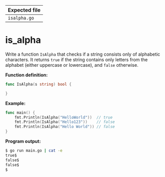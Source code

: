 | Expected file   |
| --------------- |
| `isalpha.go`    |

# is_alpha


Write a function `IsAlpha` that checks if a string consists only of alphabetic characters. It returns `true` if the string contains only letters from the alphabet (either uppercase or lowercase), and `false` otherwise.

**Function definition:**

```go
func IsAlpha(s string) bool {

}
```

**Example:**

```go
func main() {
    fmt.Println(IsAlpha("HelloWorld"))  // true
    fmt.Println(IsAlpha("Hello123"))    // false
    fmt.Println(IsAlpha("Hello World")) // false
}
```

**Program output:**

```sh
$ go run main.go | cat -e
true$
false$
false$
$
```

